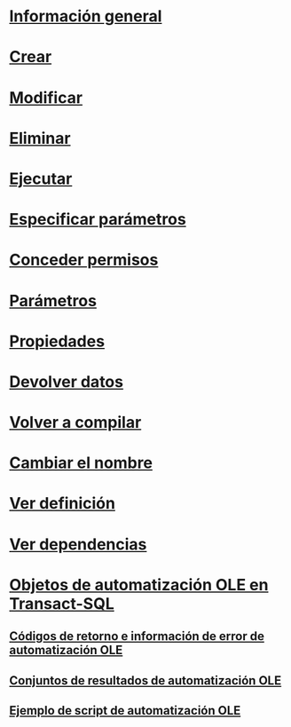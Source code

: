 # [Información general](stored-procedures-database-engine.md)  
# [Crear](create-a-stored-procedure.md)  
# [Modificar](modify-a-stored-procedure.md)  
# [Eliminar](delete-a-stored-procedure.md)  
# [Ejecutar](execute-a-stored-procedure.md)  
# [Especificar parámetros](specify-parameters.md)  
# [Conceder permisos](grant-permissions-on-a-stored-procedure.md)  
# [Parámetros](parameters.md)
# [Propiedades](stored-procedure-properties-general-page.md)  
# [Devolver datos](return-data-from-a-stored-procedure.md)  
# [Volver a compilar](recompile-a-stored-procedure.md)  
# [Cambiar el nombre](rename-a-stored-procedure.md)  
# [Ver definición](view-the-definition-of-a-stored-procedure.md)  
# [Ver dependencias](view-the-dependencies-of-a-stored-procedure.md)  
 
# [Objetos de automatización OLE en Transact-SQL](ole-automation-objects-in-transact-sql.md)  
## [Códigos de retorno e información de error de automatización OLE](ole-automation-return-codes-and-error-information.md)  
## [Conjuntos de resultados de automatización OLE](ole-automation-result-sets.md)  
## [Ejemplo de script de automatización OLE](ole-automation-sample-script.md)  
